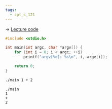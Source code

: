 ```yaml
---
tags:
  - cpt_s_121
---
```


-> [Lecture code](https://github.com/mathletedev/cpt_s/blob/main/121/lectures/2023-12-08)

```c
#include <stdio.h>

int main(int argc, char *argv[]) {
	for (int i = 0; i < argc; ++i)
		printf("argv[%d]: %s\n", i, argv[i]);

	return 0;
}
```

```bash
./main 1 + 2
```

```
./main
1
+
2
```